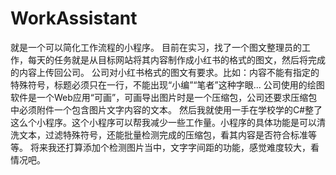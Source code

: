 # WorkAssistant
就是一个可以简化工作流程的小程序。
    目前在实习，找了一个图文整理员的工作，每天的任务就是从目标网站将其内容制作成小红书的格式的图文，然后将完成的内容上传回公司。
    公司对小红书格式的图文有要求。比如：内容不能有指定的特殊符号，标题必须只在一行，不能出现“小编”“笔者”这种字眼...
    公司使用的绘图软件是一个Web应用“可画”，可画导出图片时是一个压缩包，公司还要求压缩包中必须附件一个包含图片文字内容的文本。
    然后我就使用一手在学校学的C#整了这么个小程序。这个小程序可以帮我减少一些工作量。小程序的具体功能是可以清洗文本，过滤特殊符号，还能批量检测完成的压缩包，看其内容是否符合标准等等。
    将来我还打算添加个检测图片当中，文字字间距的功能，感觉难度较大，看情况吧。
